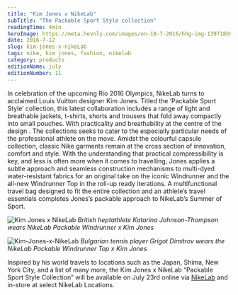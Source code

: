 ```yaml
---
title: "Kim Jones x NikeLab"
subTitle: "The Packable Sport Style collection"
readingTime: 4min
heroImage: https://meta.hevnly.com/images/on-18-7-2016/hhg-img-139718b9-bf9c-490c-b0b3-1785a97d32f2.png
date: 2016-7-12
slug: kim-jones-x-nikeLab
tags: nike, kim jones, fashion, nikelab
category: products
editionName: july
editionNumber: 11
---
```


In celebration of the upcoming Rio 2016 Olympics, NikeLab turns to acclaimed Louis Vuitton designer Kim Jones. Titled the ‘Packable Sport Style’ collection, this latest collaboration includes a range of light and breathable jackets, t-shirts, shorts and trousers that fold away compactly into small pouches. With practicality and breathability at the centre of the design . The collections seeks to cater to the especially particular needs of the professional athlete on the move. Amidst the colourful capsule collection, classic Nike garments remain at the cross section of innovation, comfort and style. With the understanding that practical compressibility is key, and less is often more when it comes to travelling, Jones applies a subtle approach and seamless construction mechanisms to multi-dyed water-resistant fabrics for an original take on the iconic Windrunner and the all-new Windrunner Top in the roll-up ready iterations. A multifunctional travel bag designed to fit the entire collection and an athlete’s travel essentials completes Jones’s packable approach to NikeLab’s Summer of Sport.

![Kim Jones x NikeLab](https://meta.hevnly.com/images/on-18-7-2016/hhg-img-895aa594-251d-44ba-a374-eff1c708000b.png)
*British heptathlete Katarina Johnson-Thompson wears NikeLab Packable Windrunner x Kim Jones*

![Kim-Jones-x-NikeLab](https://meta.hevnly.com/images/on-18-7-2016/hhg-img-03c62642-575d-479c-b342-3d87974b9fd8.png)
*Bulgarian tennis player Grigot Dimitrov wears the NikeLab Packable Windrunner Top x Kim Jones*

Inspired by his world travels to locations such as the Japan, Shima, New York City, and a list of many more, the Kim Jones x NikeLab “Packable Sport Style Collection” will be available on July 23rd online via [NikeLab](http://www.nike.com/gb/en_gb/c/nikelab/kim-jones) and in-store at select NikeLab Locations.
